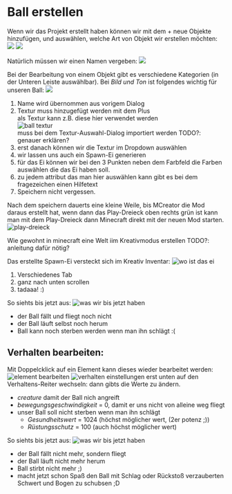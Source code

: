 # Ball erstellen
Wenn wir das Projekt erstellt haben können wir mit dem + neue Objekte hinzufügen, und auswählen, welche Art von Objekt wir erstellen möchten:
![](ide-start.png)
![](lebewesen-erstellen-0.png)

Natürlich müssen wir einen Namen vergeben:
![](lebewesen-erstellen-1.png)

Bei der Bearbeitung von einem Objekt gibt es verschiedene Kategorien (in der Unteren Leiste auswählbar).
Bei *Bild und Ton* ist folgendes wichtig für unseren Ball:
![](lebewesen-erstellen-2-bild-ton.png)
1. Name wird übernommen aus vorigem Dialog
2. Textur muss hinzugefügt werden mit dem Plus  
als Textur kann z.B. diese hier verwendet werden  
![ball textur](flugball-texture.png)  
muss bei dem Textur-Auswahl-Dialog importiert werden 
TODO?: genauer erklären?
3. erst danach können wir die Textur im Dropdown auswählen
4. wir lassen uns auch ein Spawn-Ei generieren
5. für das Ei können wir bei den 3 Punkten neben dem Farbfeld die Farben auswählen die das Ei haben soll.
6. zu jedem attribut das man hier auswählen kann gibt es bei dem fragezeichen einen Hilfetext
7. Speichern nicht vergessen.

Nach dem speichern dauerts eine kleine Weile, bis MCreator die Mod daraus erstellt hat, wenn dann das Play-Dreieck oben rechts grün ist kann man mit dem Play-Dreieck dann Minecraft direkt mit der neuen Mod starten.
![play-dreieck](ide-start-play-dreieck.png)

Wie gewohnt in minecraft eine Welt iim Kreativmodus erstellen
TODO?: anleitung dafür nötig?

Das erstellte Spawn-Ei versteckt sich im Kreativ Inventar:
![wo ist das ei](ingame-wo-ist-das-spawn-ei.png)
1. Verschiedenes Tab
2. ganz nach unten scrollen
3. tadaaa! :)

So siehts bis jetzt aus:
![was wir bis jetzt haben](ingame-so-siehts-bis-jetzt-aus-0.png)
- der Ball fällt und fliegt noch nicht
- der Ball läuft selbst noch herum
- Ball kann noch sterben werden wenn man ihn schlägt :(

## Verhalten bearbeiten:
Mit Doppelcklick auf ein Element kann dieses wieder bearbeitet werden:
![element bearbeiten](ide-start-element-bearbeiten.png)
![verhalten einstellungen](lebewesen-erstellen-2-verhalten.png)
erst unten auf den Verhaltens-Reiter wechseln:
dann gibts die Werte zu ändern.
- *creature* damit der Ball nich angreift
- *bewegungsgeschwindigkeit* = 0, damit er uns nicht von alleine weg fliegt
- unser Ball soll nicht sterben wenn man ihn schlägt
    - *Gesundheitswert* = 1024 (höchst möglicher wert, (2er potenz ;)) 
    - *Rüstungsschutz* = 100 (auch höchst möglicher wert)

So siehts bis jetzt aus:
![was wir bis jetzt haben](ingame-so-siehts-bis-jetzt-aus-1.png)
- der Ball fällt nicht mehr, sondern fliegt
- der Ball läuft nicht mehr herum
- Ball stirbt nicht mehr ;)
- macht jetzt schon Spaß den Ball mit Schlag oder Rückstoß verzauberten Schwert und Bogen zu schubsen ;D